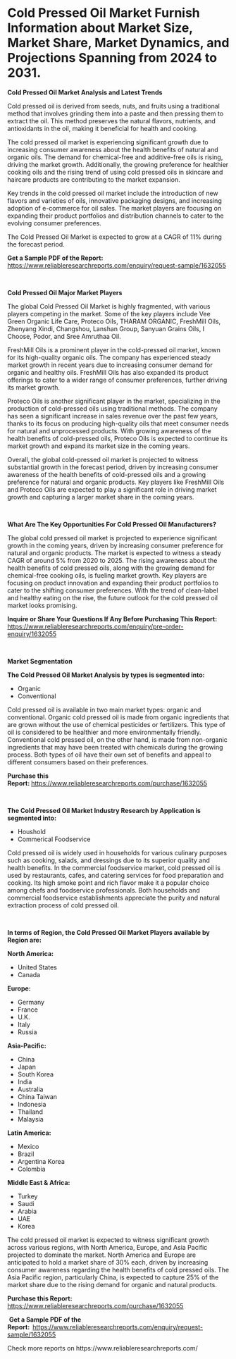 <p><h1>Cold Pressed Oil Market Furnish Information about Market Size, Market Share, Market Dynamics, and Projections Spanning from 2024 to 2031.</h1></p><p><strong>Cold Pressed Oil Market Analysis and Latest Trends</strong></p>
<p><p>Cold pressed oil is derived from seeds, nuts, and fruits using a traditional method that involves grinding them into a paste and then pressing them to extract the oil. This method preserves the natural flavors, nutrients, and antioxidants in the oil, making it beneficial for health and cooking.</p><p>The cold pressed oil market is experiencing significant growth due to increasing consumer awareness about the health benefits of natural and organic oils. The demand for chemical-free and additive-free oils is rising, driving the market growth. Additionally, the growing preference for healthier cooking oils and the rising trend of using cold pressed oils in skincare and haircare products are contributing to the market expansion.</p><p>Key trends in the cold pressed oil market include the introduction of new flavors and varieties of oils, innovative packaging designs, and increasing adoption of e-commerce for oil sales. The market players are focusing on expanding their product portfolios and distribution channels to cater to the evolving consumer preferences.</p><p>The Cold Pressed Oil Market is expected to grow at a CAGR of 11% during the forecast period.</p></p>
<p><strong>Get a Sample PDF of the Report:&nbsp;</strong> <a href="https://www.reliableresearchreports.com/enquiry/request-sample/1632055">https://www.reliableresearchreports.com/enquiry/request-sample/1632055</a></p>
<p>&nbsp;</p>
<p><strong>Cold Pressed Oil Major Market Players</strong></p>
<p><p>The global Cold Pressed Oil Market is highly fragmented, with various players competing in the market. Some of the key players include Vee Green Organic Life Care, Proteco Oils, THARAM ORGANIC, FreshMill Oils, Zhenyang Xindi, Changshou, Lanshan Group, Sanyuan Grains Oils, I Choose, Podor, and Sree Amruthaa Oil.</p><p>FreshMill Oils is a prominent player in the cold-pressed oil market, known for its high-quality organic oils. The company has experienced steady market growth in recent years due to increasing consumer demand for organic and healthy oils. FreshMill Oils has also expanded its product offerings to cater to a wider range of consumer preferences, further driving its market growth.</p><p>Proteco Oils is another significant player in the market, specializing in the production of cold-pressed oils using traditional methods. The company has seen a significant increase in sales revenue over the past few years, thanks to its focus on producing high-quality oils that meet consumer needs for natural and unprocessed products. With growing awareness of the health benefits of cold-pressed oils, Proteco Oils is expected to continue its market growth and expand its market size in the coming years.</p><p>Overall, the global cold-pressed oil market is projected to witness substantial growth in the forecast period, driven by increasing consumer awareness of the health benefits of cold-pressed oils and a growing preference for natural and organic products. Key players like FreshMill Oils and Proteco Oils are expected to play a significant role in driving market growth and capturing a larger market share in the coming years.</p></p>
<p>&nbsp;</p>
<p><strong>What Are The Key Opportunities For Cold Pressed Oil Manufacturers?</strong></p>
<p><p>The global cold pressed oil market is projected to experience significant growth in the coming years, driven by increasing consumer preference for natural and organic products. The market is expected to witness a steady CAGR of around 5% from 2020 to 2025. The rising awareness about the health benefits of cold pressed oils, along with the growing demand for chemical-free cooking oils, is fueling market growth. Key players are focusing on product innovation and expanding their product portfolios to cater to the shifting consumer preferences. With the trend of clean-label and healthy eating on the rise, the future outlook for the cold pressed oil market looks promising.</p></p>
<p><strong>Inquire or Share Your Questions If Any Before Purchasing This Report:</strong> <a href="https://www.reliableresearchreports.com/enquiry/pre-order-enquiry/1632055">https://www.reliableresearchreports.com/enquiry/pre-order-enquiry/1632055</a></p>
<p>&nbsp;</p>
<p><strong>Market Segmentation</strong></p>
<p><strong>The Cold Pressed Oil Market Analysis by types is segmented into:</strong></p>
<p><ul><li>Organic</li><li>Conventional</li></ul></p>
<p><p>Cold pressed oil is available in two main market types: organic and conventional. Organic cold pressed oil is made from organic ingredients that are grown without the use of chemical pesticides or fertilizers. This type of oil is considered to be healthier and more environmentally friendly. Conventional cold pressed oil, on the other hand, is made from non-organic ingredients that may have been treated with chemicals during the growing process. Both types of oil have their own set of benefits and appeal to different consumers based on their preferences.</p></p>
<p><strong>Purchase this Report:&nbsp;</strong><a href="https://www.reliableresearchreports.com/purchase/1632055">https://www.reliableresearchreports.com/purchase/1632055</a></p>
<p>&nbsp;</p>
<p><strong>The Cold Pressed Oil Market Industry Research by Application is segmented into:</strong></p>
<p><ul><li>Houshold</li><li>Commerical Foodservice</li></ul></p>
<p><p>Cold pressed oil is widely used in households for various culinary purposes such as cooking, salads, and dressings due to its superior quality and health benefits. In the commercial foodservice market, cold pressed oil is used by restaurants, cafes, and catering services for food preparation and cooking. Its high smoke point and rich flavor make it a popular choice among chefs and foodservice professionals. Both households and commercial foodservice establishments appreciate the purity and natural extraction process of cold pressed oil.</p></p>
<p>&nbsp;</p>
<p><strong>In terms of Region, the Cold Pressed Oil Market Players available by Region are:</strong></p>
<p>
    <p> <strong> North America: </strong>
        <ul>
            <li>United States</li>
            <li>Canada</li>
        </ul>
        </p> 
    <p> <strong> Europe: </strong>
        <ul>
            <li>Germany</li>
            <li>France</li>
            <li>U.K.</li>
            <li>Italy</li>
            <li>Russia</li>
        </ul>
        </p> 
    <p> <strong> Asia-Pacific: </strong>
        <ul>
            <li>China</li>
            <li>Japan</li>
            <li>South Korea</li>
            <li>India</li>
            <li>Australia</li>
            <li>China Taiwan</li>
            <li>Indonesia</li>
            <li>Thailand</li>
            <li>Malaysia</li>
        </ul>
        </p> 
    <p> <strong> Latin America: </strong>
        <ul>
            <li>Mexico</li>
            <li>Brazil</li>
            <li>Argentina Korea</li>
            <li>Colombia</li>
        </ul>
        </p> 
    <p> <strong> Middle East & Africa: </strong>
        <ul>
            <li>Turkey</li>
            <li>Saudi</li>
            <li>Arabia</li>
            <li>UAE</li>
            <li>Korea</li>
        </ul>
    </p>
    </p>
<p><p>The cold pressed oil market is expected to witness significant growth across various regions, with North America, Europe, and Asia Pacific projected to dominate the market. North America and Europe are anticipated to hold a market share of 30% each, driven by increasing consumer awareness regarding the health benefits of cold pressed oils. The Asia Pacific region, particularly China, is expected to capture 25% of the market share due to the rising demand for organic and natural products.</p></p>
<p><strong>Purchase this Report: </strong><a href="https://www.reliableresearchreports.com/purchase/1632055">https://www.reliableresearchreports.com/purchase/1632055</a></p>
<p>&nbsp;<strong>Get a Sample PDF of the Report:&nbsp;&nbsp;</strong><a href="https://www.reliableresearchreports.com/enquiry/request-sample/1632055">https://www.reliableresearchreports.com/enquiry/request-sample/1632055</a></p>
<p><strong></strong></p>
<p>Check more reports on https://www.reliableresearchreports.com/</p>